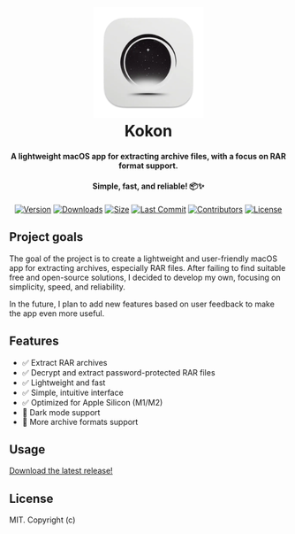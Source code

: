 <h1 align="center">
  <br>
    <img src="https://raw.githubusercontent.com/anton-chernianu/kokon/refs/heads/main/assets/512.png" alt="WebTorrent" width="200">
  <br>
  Kokon
</h1>
<h4 align="center">A lightweight macOS app for extracting archive files, with a focus on RAR format support. </h4>
<h4 align="center">Simple, fast, and reliable! 📦✨</h4>

<div align="center">

[![Version](https://img.shields.io/github/v/release/anton-chernianu/kokon)](https://github.com/anton-chernianu/kokon/releases)
[![Downloads](https://img.shields.io/github/downloads/anton-chernianu/kokon/total)](https://github.com/anton-chernianu/kokon/releases)
[![Size](https://img.shields.io/github/repo-size/anton-chernianu/kokon)](https://github.com/anton-chernianu/kokon)
[![Last Commit](https://img.shields.io/github/last-commit/anton-chernianu/kokon)](https://github.com/anton-chernianu/kokon/commits)
[![Contributors](https://img.shields.io/github/contributors/anton-chernianu/kokon)](https://github.com/anton-chernianu/kokon/graphs/contributors)
[![License](https://img.shields.io/github/license/anton-chernianu/kokon)](https://github.com/anton-chernianu/kokon/blob/main/LICENSE)

</div>

## Project goals

The goal of the project is to create a lightweight and user-friendly macOS app for extracting archives, especially RAR files. After failing to find suitable free and open-source solutions, I decided to develop my own, focusing on simplicity, speed, and reliability.

In the future, I plan to add new features based on user feedback to make the app even more useful.

## Features

- ✅ Extract RAR archives
- ✅ Decrypt and extract password-protected RAR files
- ✅ Lightweight and fast
- ✅ Simple, intuitive interface
- ✅ Optimized for Apple Silicon (M1/M2)
- 🔄 Dark mode support
- 🔄 More archive formats support

## Usage

[Download the latest release!](https://github.com/anton-chernianu/kokon/releases)

## License

MIT. Copyright (c)
